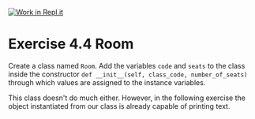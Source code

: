 [![Work in Repl.it](https://classroom.github.com/assets/work-in-replit-14baed9a392b3a25080506f3b7b6d57f295ec2978f6f33ec97e36a161684cbe9.svg)](https://classroom.github.com/online_ide?assignment_repo_id=5380646&assignment_repo_type=AssignmentRepo)
# Exercise 4.4 Room

Create a class named `Room`. Add the variables `code` and `seats` to the class inside the constructor `def __init__(self, class_code, number_of_seats)` through which values are assigned to the instance variables.

This class doesn't do much either. However, in the following exercise the object instantiated from our class is already capable of printing text.
